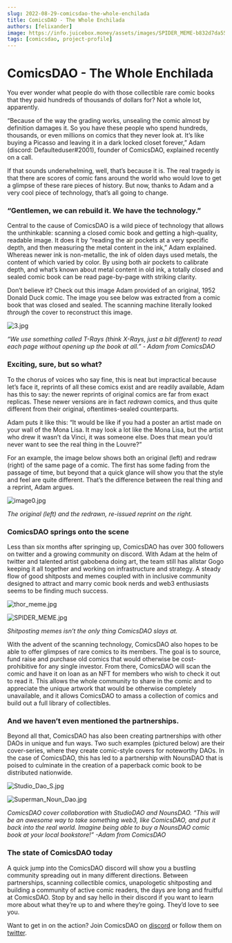```yaml
---
slug: 2022-08-29-comicsdao-the-whole-enchilada
title: ComicsDAO - The Whole Enchilada
authors: [felixander]
image: https://info.juicebox.money/assets/images/SPIDER_MEME-b832d7da55d4e5c795c5e24a7946f8c2.jpg
tags: [comicsdao, project-profile]
---
```


# ComicsDAO - The Whole Enchilada

You ever wonder what people do with those collectible rare comic books that they paid hundreds of thousands of dollars for? Not a whole lot, apparently.

“Because of the way the grading works, unsealing the comic almost by definition damages it. So you have these people who spend hundreds, thousands, or even millions on comics that they never look at. It’s like buying a Picasso and leaving it in a dark locked closet forever,” Adam (discord: Defaulteduser#2001), founder of ComicsDAO, explained recently on a call.

If that sounds underwhelming, well, that’s because it is. The real tragedy is that there are scores of comic fans around the world who would love to get a glimpse of these rare pieces of history. But now, thanks to Adam and a very cool piece of technology, that’s all going to change.

### “Gentlemen, we can rebuild it. We have the technology.”

Central to the cause of ComicsDAO is a wild piece of technology that allows the unthinkable: scanning a closed comic book and getting a high-quality, readable image. It does it by “reading the air pockets at a very specific depth, and then measuring the metal content in the ink,” Adam explained. Whereas newer ink is non-metallic, the ink of olden days used metals, the content of which varied by color. By using both air pockets to calibrate depth, and what’s known about metal content in old ink, a totally closed and sealed comic book can be read page-by-page with striking clarity.

Don’t believe it? Check out this image Adam provided of an original, 1952 Donald Duck comic. The image you see below was extracted from a comic book that was closed and sealed. The scanning machine literally looked *through* the cover to reconstruct this image.

![3.jpg](3.jpg)

*“We use something called T-Rays (think X-Rays, just a bit different) to read each page without opening up the book at all.” - Adam from ComicsDAO*

### Exciting, sure, but so what?

To the chorus of voices who say fine, this is neat but impractical because let’s face it, reprints of all these comics exist and are readily available, Adam has this to say: the newer reprints of original comics are far from exact replicas. These newer versions are in fact *redrawn* comics, and thus quite different from their original, oftentimes-sealed counterparts.

Adam puts it like this: “It would be like if you had a poster an artist made on your wall of the Mona Lisa. It may look a lot like the Mona Lisa, but the artist who drew it wasn’t da Vinci, it was someone else. Does that mean you’d never want to see the real thing in the Louvre?”

For an example, the image below shows both an original (left) and redraw (right) of the same page of a comic. The first has some fading from the passage of time, but beyond that a quick glance will show you that the style and feel are quite different. That’s the difference between the real thing and a reprint, Adam argues.

![image0.jpg](image0.jpg)

*The original (left) and the redrawn, re-issued reprint on the right.*

### ComicsDAO springs onto the scene

Less than six months after springing up, ComicsDAO has over 300 followers on twitter and a growing community on discord. With Adam at the helm of twitter and talented artist gabobena doing art, the team still has allstar Gogo keeping it all together and working on infrastructure and strategy. A steady flow of good shitposts and memes coupled with in inclusive community designed to attract and marry comic book nerds and web3 enthusiasts seems to be finding much success.

![thor_meme.jpg](thor_meme.jpg)

![SPIDER_MEME.jpg](SPIDER_MEME.jpg)

*Shitposting memes isn’t the only thing ComicsDAO slays at.*

With the advent of the scanning technology, ComicsDAO also hopes to be able to offer glimpses of rare comics to its members. The goal is to source, fund raise and purchase old comics that would otherwise be cost-prohibitive for any single investor. From there, ComicsDAO will scan the comic and have it on loan as an NFT for members who wish to check it out to read it. This allows the whole community to share in the comic and to appreciate the unique artwork that would be otherwise completely unavailable, and it allows ComicsDAO to amass a collection of comics and build out a full library of collectibles.

### And we haven’t even mentioned the partnerships.

Beyond all that, ComicsDAO has also been creating partnerships with other DAOs in unique and fun ways. Two such examples (pictured below) are their cover-series, where they create comic-style covers for noteworthy DAOs. In the case of ComicsDAO, this has led to a partnership with NounsDAO that is poised to culminate in the creation of a paperback comic book to be distributed nationwide. 

![Studio_Dao_S.jpg](Studio_Dao_S.jpg)

![Superman_Noun_Dao.jpg](Superman_Noun_Dao.jpg)

*ComicsDAO cover collaboration with StudioDAO and NounsDAO. “This will be an awesome way to take something web3, like ComicsDAO, and put it back into the real world. Imagine being able to buy a NounsDAO comic book at your local bookstore!” -Adam from ComicsDAO*

### The state of ComicsDAO today

A quick jump into the ComicsDAO discord will show you a bustling community spreading out in many different directions. Between partnerships, scanning collectible comics, unapologetic shitposting and building a community of active comic readers, the days are long and fruitful at ComicsDAO. Stop by and say hello in their discord if you want to learn more about what they’re up to and where they’re going. They’d love to see you.

Want to get in on the action? Join ComicsDAO on [discord](https://discord.gg/d9BF6a5Z) or follow them on [twitter](http://twitter.com/comicsdao).
